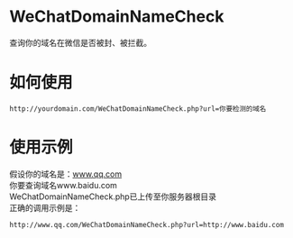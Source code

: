 # WeChatDomainNameCheck

查询你的域名在微信是否被封、被拦截。

# 如何使用
```
http://yourdomain.com/WeChatDomainNameCheck.php?url=你要检测的域名
```

# 使用示例
假设你的域名是：www.qq.com<br/>
你要查询域名www.baidu.com<br/>
WeChatDomainNameCheck.php已上传至你服务器根目录<br/>
正确的调用示例是：
```
http://www.qq.com/WeChatDomainNameCheck.php?url=http://www.baidu.com
```
